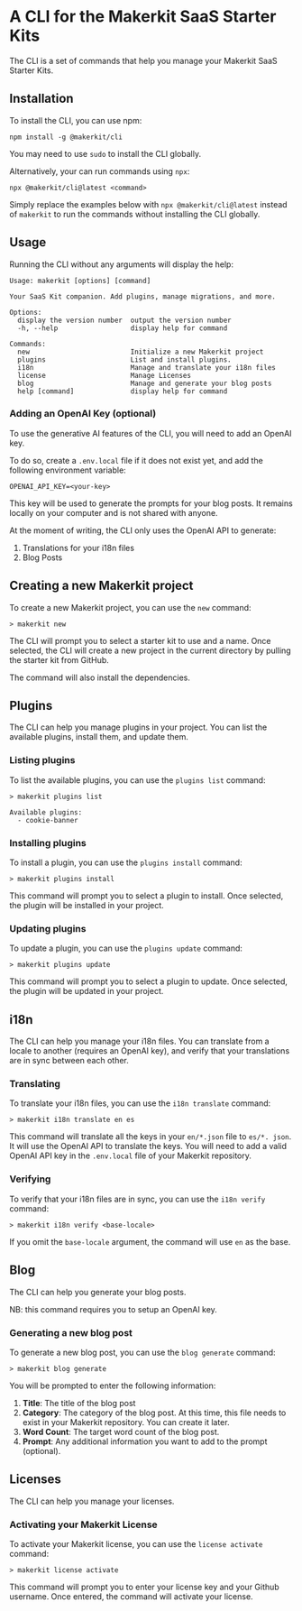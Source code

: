 # A CLI for the Makerkit SaaS Starter Kits

The CLI is a set of commands that help you manage your Makerkit SaaS Starter Kits.

## Installation

To install the CLI, you can use npm:

```
npm install -g @makerkit/cli
```

You may need to use `sudo` to install the CLI globally.

Alternatively, your can run commands using `npx`:

```
npx @makerkit/cli@latest <command>
```

Simply replace the examples below with `npx @makerkit/cli@latest` instead of 
`makerkit` to run the commands without installing the CLI globally.

## Usage

Running the CLI without any arguments will display the help:

```
Usage: makerkit [options] [command]

Your SaaS Kit companion. Add plugins, manage migrations, and more.

Options:
  display the version number  output the version number
  -h, --help                  display help for command

Commands:
  new                         Initialize a new Makerkit project
  plugins                     List and install plugins.
  i18n                        Manage and translate your i18n files
  license                     Manage Licenses
  blog                        Manage and generate your blog posts
  help [command]              display help for command
```

### Adding an OpenAI Key (optional)

To use the generative AI features of the CLI, you will need to add an OpenAI 
key. 

To do so, create a `.env.local` file if it does not exist yet, and add the
following environment variable:

```
OPENAI_API_KEY=<your-key>
```

This key will be used to generate the prompts for your blog posts. It
remains locally on your computer and is not shared with anyone.

At the moment of writing, the CLI only uses the OpenAI API to generate:
1. Translations for your i18n files
2. Blog Posts

## Creating a new Makerkit project

To create a new Makerkit project, you can use the `new` command:

```
> makerkit new
```

The CLI will prompt you to select a starter kit to use and a name. Once 
selected, the CLI will create a new project in the current directory by 
pulling the starter kit from GitHub.

The command will also install the dependencies.

## Plugins

The CLI can help you manage plugins in your project. You can list the available plugins, install them, and update them.

### Listing plugins

To list the available plugins, you can use the `plugins list` command:

```
> makerkit plugins list

Available plugins:
  - cookie-banner
```

### Installing plugins

To install a plugin, you can use the `plugins install` command:

```
> makerkit plugins install
```

This command will prompt you to select a plugin to install. Once selected, the plugin will be installed in your project.

### Updating plugins

To update a plugin, you can use the `plugins update` command:

```
> makerkit plugins update
```

This command will prompt you to select a plugin to update. Once selected, the plugin will be updated in your project.

## i18n

The CLI can help you manage your i18n files. You can translate from a locale 
to another (requires an OpenAI key), and verify that your translations are 
in sync between each other.

### Translating

To translate your i18n files, you can use the `i18n translate` command:

```
> makerkit i18n translate en es
```

This command will translate all the keys in your `en/*.json` file to `es/*.
json`. It will use the OpenAI API to translate the keys. You will need to 
add a valid OpenAI API key in the `.env.local` file of your Makerkit repository.

### Verifying

To verify that your i18n files are in sync, you can use the `i18n verify` command:

```
> makerkit i18n verify <base-locale>
```

If you omit the `base-locale` argument, the command will use `en` as the base.

## Blog

The CLI can help you generate your blog posts. 

NB: this command requires you to setup an OpenAI key.

### Generating a new blog post

To generate a new blog post, you can use the `blog generate` command:

```
> makerkit blog generate
```

You will be prompted to enter the following information:
1. **Title**: The title of the blog post
2. **Category**: The category of the blog post. At this time, this file 
   needs to exist in 
   your Makerkit repository. You can create it later.
3. **Word Count**: The target word count of the blog post.
4. **Prompt**: Any additional information you want to add to the prompt 
   (optional).

## Licenses

The CLI can help you manage your licenses.

### Activating your Makerkit License

To activate your Makerkit license, you can use the `license activate` command:

```
> makerkit license activate
```

This command will prompt you to enter your license key and your Github username. Once entered, the command will activate your license.